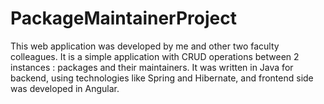 # PackageMaintainerProject

This web application was developed by me and other two faculty colleagues. It is a simple application with CRUD operations between 2 instances : packages and their maintainers. It was written in Java for backend, using technologies like Spring and Hibernate, and frontend side was developed in Angular.
